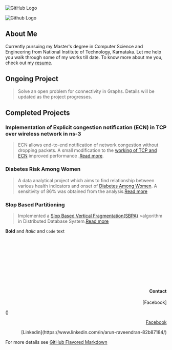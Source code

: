 ![GitHub Logo](https://www.cleverfiles.com/howto/wp-content/uploads/2016/08/mini.jpg)

 
![Github Logo](https://github.com/suraj-ravi93/Slop-Based-Vertical-Partitioning/blob/master/me.JPG)

## About Me

Currently pursuing my Master's degree in Computer Science and Engineering from National Institute of Technology, Karnataka. Let me help you walk through some of my works till date. To know more about me you, check out my [resume]().
 


## Ongoing Project

>Solve an open problem for connectivity in Graphs. Details will be updated as the project progresses.



## Completed Projects

### Implementation of Explicit congestion notification (ECN) in TCP over wireless network in ns-3

>ECN allows end-to-end notification of network congestion without dropping packets. A small modification to the [working of TCP and ECN](https://github.com/suraj-ravi93/Implementation-of-Explicit-congestion-notification-ECN-in-TCP-over-wireless-network-in-ns-3.git) improved performance .[Read more](http://ieeexplore.ieee.org/document/905907/). 



### Diabetes Risk Among Women

>A data analytical project which aims to find relationship between various health indicators and onset of [Diabetes Among Women](https://github.com/suraj-ravi93/Diabetes-Risk-among-Women.git). A sensitivity of 86% was obtained from the analysis.[Read more](http://pubmedcentralcanada.ca/pmcc/articles/PMC2245318/pdf/procascamc00018-0276.pdf)



### Slop Based Partitioning

>Implemented a [Slop Based Vertical Fragmentation(SBPA)](https://github.com/suraj-ravi93/Slop-Based-Vertical-Partitioning.git) >algorithm in Distributed Database System.[Read more](http://research.ijcaonline.org/volume99/number4/pxc3897870.pdf)




**Bold** and _Italic_ and `Code` text




<br>
<br>
<br>
<br>
<br>
<br>
<br>
<br>

#### <p align="right">**Contact**             </p>  


 <p align="right">[Facebook]             </p> () 
 
 <p align="right"><a href="https://www.facebook.com/suraj.ravi93">Facebook</a></p>

 <p align="right">[Linkedin](https://www.linkedin.com/in/arun-raveendran-82b87184/)        </p>


For more details see [GitHub Flavored Markdown](https://guides.github.com/features/mastering-markdown/)

